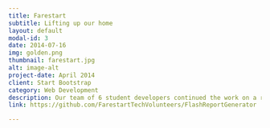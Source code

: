 ```yaml
---
title: Farestart
subtitle: Lifting up our home
layout: default
modal-id: 3
date: 2014-07-16
img: golden.png
thumbnail: farestart.jpg
alt: image-alt
project-date: April 2014
client: Start Bootstrap
category: Web Development
description: Our team of 6 student developers continued the work on a reporting tool built by Amazon and Microsoft employees at the 2017 Democracy Lab hackathon. Stephen Chan, a full time Amazon engineer who volunteered for the FareStart project at the hackathon was our mentor. He attended weekly meetings at the UW campus and was crucial in speeding up the project's progress. The aim of the project was to facilitate data analysis for the nonprofit (Farestart). Check out our work below.
link: https://github.com/FarestartTechVolunteers/FlashReportGenerator

---
```

